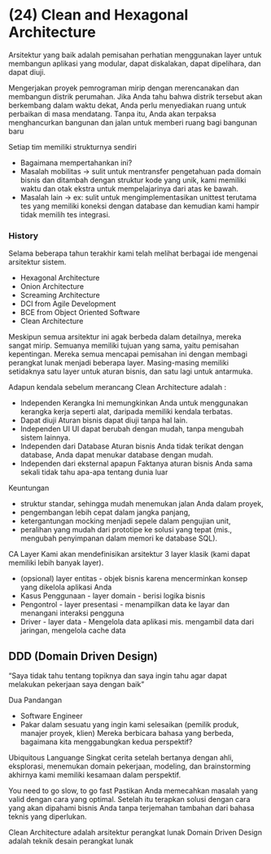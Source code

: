 # (24) Clean and Hexagonal Architecture

Arsitektur yang baik adalah pemisahan perhatian menggunakan layer untuk membangun aplikasi yang modular, dapat diskalakan, dapat dipelihara, dan dapat diuji.

Mengerjakan proyek pemrograman mirip dengan merencanakan dan membangun distrik perumahan. Jika Anda tahu bahwa distrik tersebut akan berkembang dalam waktu dekat, Anda perlu menyediakan ruang untuk perbaikan di masa mendatang. Tanpa itu, Anda akan terpaksa menghancurkan bangunan dan jalan untuk memberi ruang bagi bangunan baru

Setiap tim memiliki strukturnya sendiri
- Bagaimana mempertahankan ini?
- Masalah mobilitas → sulit untuk mentransfer pengetahuan pada domain bisnis dan ditambah dengan struktur kode yang unik, kami memiliki waktu dan otak ekstra untuk mempelajarinya dari atas ke bawah.
- Masalah lain → ex: sulit untuk mengimplementasikan unittest terutama tes yang memiliki koneksi dengan database dan kemudian kami hampir tidak memilih tes integrasi.

### History
Selama beberapa tahun terakhir kami telah melihat berbagai ide mengenai arsitektur sistem.
- Hexagonal Architecture
- Onion Architecture
- Screaming Architecture
- DCI from Agile Development
- BCE from Object Oriented Software
- Clean Architecture

Meskipun semua arsitektur ini agak berbeda dalam detailnya, mereka sangat mirip. Semuanya memiliki tujuan yang sama, yaitu pemisahan kepentingan. Mereka semua mencapai pemisahan ini dengan membagi perangkat lunak menjadi beberapa layer. Masing-masing memiliki setidaknya satu layer untuk aturan bisnis, dan satu lagi untuk antarmuka.

Adapun kendala sebelum merancang Clean Architecture adalah :
- Independen Kerangka
Ini memungkinkan Anda untuk menggunakan kerangka kerja seperti alat, daripada memiliki kendala terbatas.
- Dapat diuji
Aturan bisnis dapat diuji tanpa hal lain.
- Independen UI
UI dapat berubah dengan mudah, tanpa mengubah sistem lainnya.
- Independen dari Database
Aturan bisnis Anda tidak terikat dengan database, Anda dapat menukar database dengan mudah.
- Independen dari eksternal apapun
Faktanya aturan bisnis Anda sama sekali tidak tahu apa-apa tentang dunia luar

Keuntungan
- struktur standar, sehingga mudah menemukan jalan Anda dalam proyek,
- pengembangan lebih cepat dalam jangka panjang,
- ketergantungan mocking menjadi sepele dalam pengujian unit,
- peralihan yang mudah dari prototipe ke solusi yang tepat (mis., mengubah penyimpanan dalam memori ke database SQL).

CA Layer
Kami akan mendefinisikan arsitektur 3 layer klasik (kami dapat memiliki lebih banyak layer).
- (opsional) layer entitas - objek bisnis karena mencerminkan konsep yang dikelola aplikasi Anda
- Kasus Penggunaan - layer domain - berisi logika bisnis
- Pengontrol - layer presentasi - menampilkan data ke layar dan menangani interaksi pengguna
- Driver - layer data - Mengelola data aplikasi mis. mengambil data dari jaringan, mengelola cache data

## DDD (Domain Driven Design)
“Saya tidak tahu tentang topiknya dan saya ingin tahu agar dapat melakukan pekerjaan saya dengan baik”

Dua Pandangan
- Software Engineer
- Pakar dalam sesuatu yang ingin kami selesaikan (pemilik produk, manajer proyek, klien)
Mereka berbicara bahasa yang berbeda, bagaimana kita menggabungkan kedua perspektif?

Ubiquitous Languange
Singkat cerita setelah bertanya dengan ahli, eksplorasi, menemukan domain pekerjaan, modeling, dan brainstorming akhirnya kami memiliki kesamaan dalam perspektif.

You need to go slow, to go fast
Pastikan Anda memecahkan masalah yang valid dengan cara yang optimal. Setelah itu terapkan solusi dengan cara yang akan dipahami bisnis Anda tanpa terjemahan tambahan dari bahasa teknis yang diperlukan.

Clean Architecture adalah arsitektur perangkat lunak
Domain Driven Design adalah teknik desain perangkat lunak